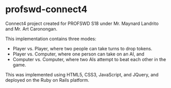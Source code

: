 # profswd-connect4

Connect4 project created for PROFSWD S18 under Mr. Maynard Landrito and Mr. Art Caronongan.

This implementation contains three modes:
- Player vs. Player, where two people can take turns to drop tokens.
- Player vs. Computer, where one person can take on an AI, and
- Computer vs. Computer, where two AIs attempt to beat each other in the game.

This was implemented using HTML5, CSS3, JavaScript, and JQuery, and deployed on the Ruby on Rails platform.